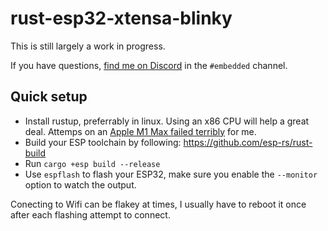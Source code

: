 # rust-esp32-xtensa-blinky

This is still largely a work in progress.

If you have questions, [find me on Discord](https://discord.gg/rust-lang-community) in the `#embedded` channel.

## Quick setup

- Install rustup, preferrably in linux.  Using an x86 CPU will help a great deal. Attemps on an [Apple M1 Max failed terribly](https://desilva.io/posts/rust-for-embedded-is-better-on-x86) for me.
- Build your ESP toolchain by following: https://github.com/esp-rs/rust-build
- Run `cargo +esp build --release`
- Use `espflash` to flash your ESP32, make sure you enable the `--monitor` option to watch the output.

Conecting to Wifi can be flakey at times, I usually have to reboot it once after each flashing attempt to connect.